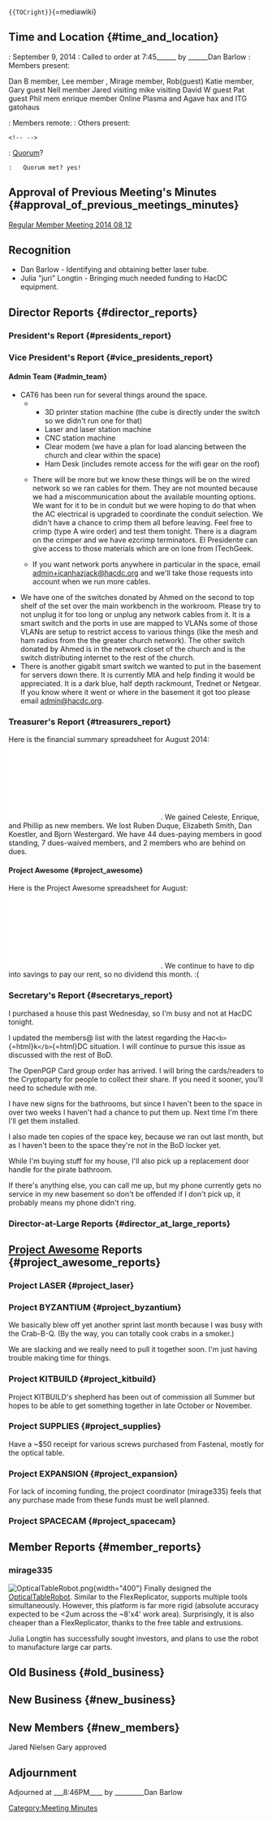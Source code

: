 `{{TOCright}}`{=mediawiki}

## Time and Location {#time_and_location}

:   September 9, 2014
:   Called to order at 7:45\_\_\_\_\_\_ by \_\_\_\_\_\_Dan Barlow
:   Members present:

Dan B member, Lee member , Mirage member, Rob(guest) Katie member, Gary
guest Nell member Jared visiting mike visiting David W guest Pat guest
Phil mem enrique member Online Plasma and Agave hax and ITG gatohaus

:   Members remote:
:   Others present:

```{=html}
<!-- -->
```

:   [Quorum](Quorum)?

    :   Quorum met? yes!

## Approval of Previous Meeting's Minutes {#approval_of_previous_meetings_minutes}

[Regular Member Meeting 2014 08
12](Regular_Member_Meeting_2014_08_12)

## Recognition

-   Dan Barlow - Identifying and obtaining better laser tube.
-   Julia "juri" Longtin - Bringing much needed funding to HacDC
    equipment.

## Director Reports {#director_reports}

### President's Report {#presidents_report}

### Vice President's Report {#vice_presidents_report}

#### Admin Team {#admin_team}

-   CAT6 has been run for several things around the space.
    -   -   3D printer station machine (the cube is directly under the
            switch so we didn't run one for that)
        -   Laser and laser station machine
        -   CNC station machine
        -   Clear modem (we have a plan for load alancing between the
            church and clear within the space)
        -   Ham Desk (includes remote access for the wifi gear on the
            roof)

    -   There will be more but we know these things will be on the wired
        network so we ran cables for them. They are not mounted because
        we had a miscommunication about the available mounting options.
        We want for it to be in conduit but we were hoping to do that
        when the AC electrical is upgraded to coordinate the conduit
        selection. We didn't have a chance to crimp them all before
        leaving. Feel free to crimp (type A wire order) and test them
        tonight. There is a diagram on the crimper and we have ezcrimp
        terminators. El Presidente can give access to those materials
        which are on lone from ITechGeek.

    -   If you want network ports anywhere in particular in the space,
        email
        [admin+icanhazjack@hacdc.org](mailto:admin+icanhazjack@hacdc.org?subject=icanhazjack)
        and we'll take those requests into account when we run more
        cables.
-   We have one of the switches donated by Ahmed on the second to top
    shelf of the set over the main workbench in the workroom. Please try
    to not unplug it for too long or unplug any network cables from it.
    It is a smart switch and the ports in use are mapped to VLANs some
    of those VLANs are setup to restrict access to various things (like
    the mesh and ham radios from the the greater church network). The
    other switch donated by Ahmed is in the network closet of the church
    and is the switch distributing internet to the rest of the church.
-   There is another gigabit smart switch we wanted to put in the
    basement for servers down there. It is currently MIA and help
    finding it would be appreciated. It is a dark blue, half depth
    rackmount, Trednet or Netgear. If you know where it went or where in
    the basement it got too please email
    [admin@hacdc.org](mailto:admin@hacdc.org?subject=found%20network%20switch).

### Treasurer's Report {#treasurers_report}

Here is the financial summary spreadsheet for August 2014:
![](HacDC_Financials_2014_08.pdf "HacDC_Financials_2014_08.pdf"). We
gained Celeste, Enrique, and Phillip as new members. We lost Ruben
Duque, Elizabeth Smith, Dan Koestler, and Bjorn Westergard. We have 44
dues-paying members in good standing, 7 dues-waived members, and 2
members who are behind on dues.

#### Project Awesome {#project_awesome}

Here is the Project Awesome spreadsheet for August:
![](HacDC_PA_Projects-2014_08.pdf "HacDC_PA_Projects-2014_08.pdf"). We
continue to have to dip into savings to pay our rent, so no dividend
this month. :(

### Secretary's Report {#secretarys_report}

I purchased a house this past Wednesday, so I'm busy and not at HacDC
tonight.

I updated the members@ list with the latest regarding the
Hac`<b>`{=html}k`</b>`{=html}DC situation. I will continue to pursue
this issue as discussed with the rest of BoD.

The OpenPGP Card group order has arrived. I will bring the cards/readers
to the Cryptoparty for people to collect their share. If you need it
sooner, you'll need to schedule with me.

I have new signs for the bathrooms, but since I haven't been to the
space in over two weeks I haven't had a chance to put them up. Next time
I'm there I'll get them installed.

I also made ten copies of the space key, because we ran out last month,
but as I haven't been to the space they're not in the BoD locker yet.

While I'm buying stuff for my house, I'll also pick up a replacement
door handle for the pirate bathroom.

If there's anything else, you can call me up, but my phone currently
gets no service in my new basement so don't be offended if I don't pick
up, it probably means my phone didn't ring.

### Director-at-Large Reports {#director_at_large_reports}

## [Project Awesome](:Category:Project_Awesome) Reports {#project_awesome_reports}

### Project LASER {#project_laser}

### Project BYZANTIUM {#project_byzantium}

We basically blew off yet another sprint last month because I was busy
with the Crab-B-Q. (By the way, you can totally cook crabs in a smoker.)

We are slacking and we really need to pull it together soon. I'm just
having trouble making time for things.

### Project KITBUILD {#project_kitbuild}

Project KITBUILD's shepherd has been out of commission all Summer but
hopes to be able to get something together in late October or November.

### Project SUPPLIES {#project_supplies}

Have a \~\$50 receipt for various screws purchased from Fastenal, mostly
for the optical table.

### Project EXPANSION {#project_expansion}

For lack of incoming funding, the project coordinator (mirage335) feels
that any purchase made from these funds must be well planned.

### Project SPACECAM {#project_spacecam}

## Member Reports {#member_reports}

### mirage335

![](OpticalTableRobot.png "OpticalTableRobot.png"){width="400"} Finally
designed the [OpticalTableRobot](OpticalTableRobot). Similar
to the FlexReplicator, supports multiple tools simultaneously. However,
this platform is far more rigid (absolute accuracy expected to be \<2um
across the \~8'x4' work area). Surprisingly, it is also cheaper than a
FlexReplicator, thanks to the free table and extrusions.

Julia Longtin has successfully sought investors, and plans to use the
robot to manufacture large car parts.

## Old Business {#old_business}

## New Business {#new_business}

## New Members {#new_members}

Jared Nielsen Gary approved

## Adjournment

Adjourned at \_\_\_8:46PM\_\_\_\_ by \_\_\_\_\_\_\_\_\_Dan Barlow

[Category:Meeting Minutes](Category:Meeting_Minutes)
